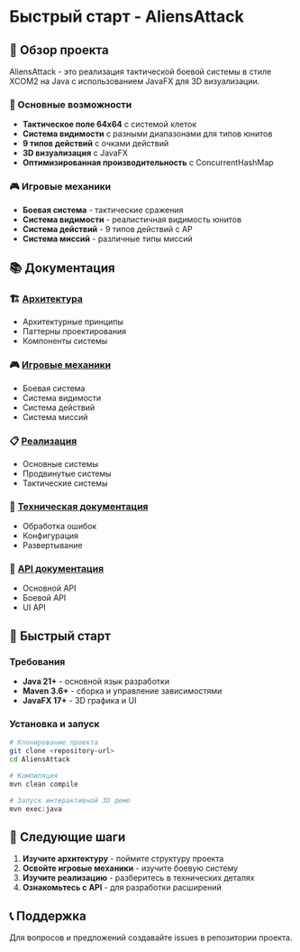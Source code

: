 # Быстрый старт - AliensAttack

## 🚀 Обзор проекта

AliensAttack - это реализация тактической боевой системы в стиле XCOM2 на Java с использованием JavaFX для 3D визуализации.

### 🎯 Основные возможности

- **Тактическое поле 64x64** с системой клеток
- **Система видимости** с разными диапазонами для типов юнитов
- **9 типов действий** с очками действий
- **3D визуализация** с JavaFX
- **Оптимизированная производительность** с ConcurrentHashMap

### 🎮 Игровые механики

- **Боевая система** - тактические сражения
- **Система видимости** - реалистичная видимость юнитов
- **Система действий** - 9 типов действий с AP
- **Система миссий** - различные типы миссий

## 📚 Документация

### 🏗️ [Архитектура](../architecture/)
- Архитектурные принципы
- Паттерны проектирования
- Компоненты системы

### 🎮 [Игровые механики](../game-mechanics/)
- Боевая система
- Система видимости
- Система действий
- Система миссий

### 📋 [Реализация](../implementation/)
- Основные системы
- Продвинутые системы
- Тактические системы

### 🔧 [Техническая документация](../technical/)
- Обработка ошибок
- Конфигурация
- Развертывание

### 📖 [API документация](../api/)
- Основной API
- Боевой API
- UI API

## 🚀 Быстрый старт

### Требования
- **Java 21+** - основной язык разработки
- **Maven 3.6+** - сборка и управление зависимостями
- **JavaFX 17+** - 3D графика и UI

### Установка и запуск

```bash
# Клонирование проекта
git clone <repository-url>
cd AliensAttack

# Компиляция
mvn clean compile

# Запуск интерактивной 3D демо
mvn exec:java
```

## 🎯 Следующие шаги

1. **Изучите архитектуру** - поймите структуру проекта
2. **Освойте игровые механики** - изучите боевую систему
3. **Изучите реализацию** - разберитесь в технических деталях
4. **Ознакомьтесь с API** - для разработки расширений

## 📞 Поддержка

Для вопросов и предложений создавайте issues в репозитории проекта.
